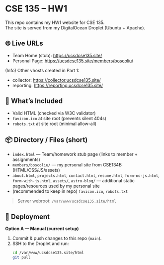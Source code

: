 # CSE 135 – HW1

This repo contains my HW1 website for CSE 135.  
The site is served from my DigitalOcean Droplet (Ubuntu + Apache).

## 🌐 Live URLs
- Team Home (stub): https://ucsdcse135.site/
- Personal Page: https://ucsdcse135.site/members/boscoliu/

(Info) Other vhosts created in Part 1:
- collector: https://collector.ucsdcse135.site/
- reporting: https://reporting.ucsdcse135.site/

## 📁 What’s Included
- Valid HTML (checked via W3C validator)
- `favicon.ico` at site root (prevents silent 404s)
- `robots.txt` at site root (minimal allow-all)

## 📦 Directory / Files (short)
- `index.html` — Team/homework stub page (links to member + assignments)
- `members/boscoliu/` — my personal site from CSE134B (HTML/CSS/JS/assets)
- `about.html`, `projects.html`, `contact.html`, `resume.html`,
  `form-no-js.html`, `form-with-js.html`, `assets/`, `astro-blog/` — additional
  static pages/resources used by my personal site
- (recommended to keep in repo) `favicon.ico`, `robots.txt`

> Server webroot: `/var/www/ucsdcse135.site/html`

## 🚀 Deployment
**Option A — Manual (current setup)**
1. Commit & push changes to this repo (`main`).
2. SSH to the Droplet and run:
   ```bash
   cd /var/www/ucsdcse135.site/html
   git pull

